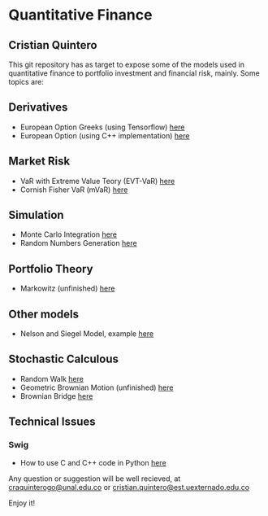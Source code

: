 # Quantitative Finance
## Cristian Quintero

This git repository has as target to expose some of the models used in quantitative finance to portfolio investment and financial risk, mainly. Some topics are:

## Derivatives
- European Option Greeks (using Tensorflow) [here](https://github.com/craquinterogo/quantitative_finance/blob/master/Derivatives/European%20Option%20Greeks.ipynb)
- European Option (using C++ implementation) [here](https://github.com/craquinterogo/quantitative_finance/blob/master/Derivatives/OptionsFromCpp.ipynb)

## Market Risk
- VaR with Extreme Value Teory (EVT-VaR) [here](https://github.com/craquinterogo/quantitative_finance/blob/master/Risk/Market/VaR/EVT_ExtremeValueTheory.ipynb)
- Cornish Fisher VaR (mVaR) [here](https://github.com/craquinterogo/quantitative_finance/blob/master/Risk/Market/VaR/Modified_CornishFisher.ipynb)

## Simulation
- Monte Carlo Integration [here](https://github.com/craquinterogo/quantitative_finance/blob/master/Simulation/Monte_Carlo/Monte%20Carlo.ipynb)
- Random Numbers Generation [here](https://github.com/craquinterogo/quantitative_finance/blob/master/Simulation/Monte_Carlo/ProbabilityDistRandomNumbersGenerator.ipynb)

## Portfolio Theory
- Markowitz (unfinished) [here](https://github.com/craquinterogo/quantitative_finance/blob/master/PortfolioTheory/Markowitz.ipynb)

## Other models
- Nelson and Siegel Model, example [here](https://github.com/craquinterogo/quantitative_finance/blob/master/InterestRate/ZeroCoupon/Nelson_and_Siegel.ipynb)

## Stochastic Calculous
- Random Walk [here](https://github.com/craquinterogo/quantitative_finance/blob/master/Stochastic/01_random_walk.ipynb)
- Geometric Brownian Motion (unfinished) [here](https://github.com/craquinterogo/quantitative_finance/blob/master/Stochastic/03_GeometricBrownianMotion.ipynb)
- Brownian Bridge [here](https://github.com/craquinterogo/quantitative_finance/blob/master/Stochastic/04_BrownianBridge.ipynb)

## Technical Issues
### Swig
- How to use C and C++ code in Python [here](https://github.com/craquinterogo/quantitative_finance/blob/master/Technical_issues/Swig/Swig%20C%20and%20Python.ipynb)

Any question or suggestion will be well recieved, at craquinterogo@unal.edu.co or cristian.quintero@est.uexternado.edu.co

Enjoy it!
